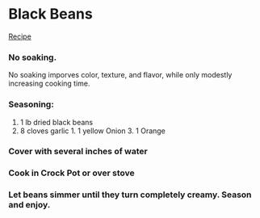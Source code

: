 # Black Beans

[Recipe](http://www.seriouseats.com/2014/09/lazy-cook-black-beans.html)


### No soaking.

No soaking imporves color, texture, and flavor, while only modestly increasing cooking time.


### Seasoning:

1. 1 lb dried black beans
1. 8 cloves garlic 1. 1 yellow Onion 3. 1 Orange

### Cover with several inches of water

### Cook in Crock Pot or over stove

### Let beans simmer until they turn completely creamy. Season and enjoy.
